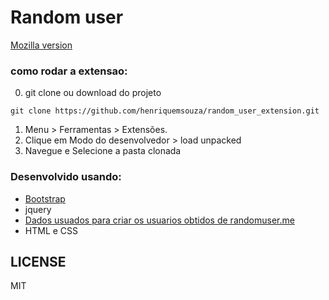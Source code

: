# Random user

[Mozilla version](https://addons.mozilla.org/en-US/firefox/addon/simple-random-user-s/)

### como rodar a extensao:

0. git clone ou download do projeto
```
git clone https://github.com/henriquemsouza/random_user_extension.git
```

1. Menu > Ferramentas > Extensões.
2. Clique em Modo do desenvolvedor > load unpacked
3. Navegue e Selecione a pasta clonada


### Desenvolvido usando:

* [Bootstrap](https://getbootstrap.com/)
* jquery
* [Dados usuados para criar os usuarios obtidos de randomuser.me](https://randomuser.me/)
* HTML e CSS





## LICENSE

MIT
